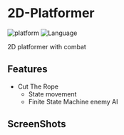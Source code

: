 # 2D-Platformer

![platform](https://img.shields.io/badge/Platform-Unity-yellow.svg)
![Language](https://img.shields.io/badge/Language-C%23-orange.svg)

2D platformer with combat

## Features
  
* Cut The Rope
  - State movement
  - Finite State Machine enemy AI

## ScreenShots

